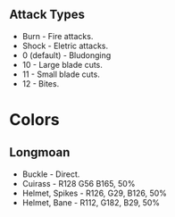 ## Attack Types

* Burn - Fire attacks.
* Shock - Eletric attacks.
* 0 (default) - Bludonging
* 10 - Large blade cuts.
* 11 - Small blade cuts.
* 12 - Bites.

# Colors

## Longmoan

* Buckle - Direct.
* Cuirass - R128 G56 B165, 50%
* Helmet, Spikes - R126, G29, B126, 50%
* Helmet, Bane - R112, G182, B29, 50%